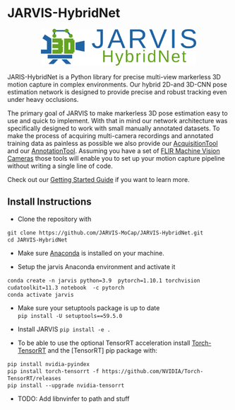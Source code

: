 # JARVIS-HybridNet

<p align="center">
<img src="docs/banner_hybridnet.png" alt="banner" width="70%"/>
</p>

JARIS-HybridNet is a Python library for precise multi-view markerless 3D motion capture in complex environments. Our hybrid 2D-and 3D-CNN pose estimation network is designed to provide precise and robust tracking even under heavy occlusions.

The primary goal of JARVIS to make markerless 3D pose estimation easy to use and quick to implement. With that in mind our network architecture was specifically designed to work with small manually annotated datasets. To make the process of acquiring multi-camera recordings and annotated training data as painless as possible we also provide our [AcquisitionTool]() and our [AnnotationTool](). Assuming you have a set of [FLIR Machine Vision Cameras](https://www.flir.eu/iis/machine-vision/) those tools will enable you to set up your motion capture pipeline without writing a single line of code.  


Check out our [Getting Started Guide](https://jarvis-mocap.github.io/jarvis-docs//2021-10-28-gettingstarted.html) if you want to learn more.  

## Install Instructions

- Clone the repository with
```
git clone https://github.com/JARVIS-MoCap/JARVIS-HybridNet.git
cd JARVIS-HybridNet
```

- Make sure [Anaconda](https://www.anaconda.com/products/individual) is installed on your machine.

- Setup the jarvis Anaconda environment and activate it
```
conda create -n jarvis python=3.9  pytorch=1.10.1 torchvision cudatoolkit=11.3 notebook  -c pytorch
conda activate jarvis
```

- Make sure your setuptools package is up to date \
  `pip install -U setuptools==59.5.0`

- Install JARVIS
  `pip install -e .`
  
 - To be able to use the optional TensorRT acceleration install [Torch-TensorRT](https://github.com/NVIDIA/Torch-TensorRT) and the [TensorRT] pip package with:
```
pip install nvidia-pyindex
pip install torch-tensorrt -f https://github.com/NVIDIA/Torch-TensorRT/releases
pip install --upgrade nvidia-tensorrt
```
- TODO: Add libnvinfer to path and stuff
